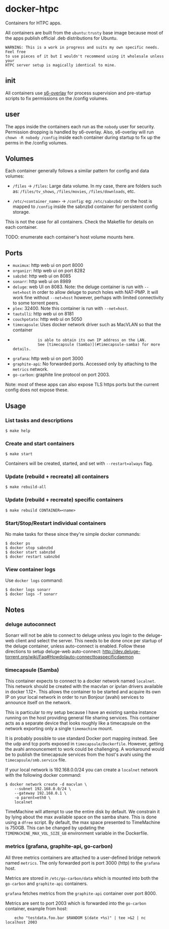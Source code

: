 docker-htpc
===========

Containers for HTPC apps.

All containers are built from the `ubuntu:trusty` base image because most of the
apps publish official .deb distributions for Ubuntu.

```
WARNING: This is a work in progress and suits my own specific needs. Feel free
to use pieces of it but I wouldn't recommend using it wholesale unless your
HTPC server setup is magically identical to mine.
```

init
----

All containers use [s6-overlay](https://github.com/just-containers/s6-overlay)
for process supervision and pre-startup scripts to fix permissions on the
/config volumes.

user
----

The apps inside the containers each run as the `nobody` user for security.
Permission dropping is handled by s6-overlay. Also, s6-overlay will run
`chown -R nobody /config` inside each container during startup to fix up the
perms in the /config volumes.

Volumes
-------

Each container generally follows a similar pattern for config and data volumes:

- `/files` -> `/files`: Large data volume. In my case, there are folders such
  as: `/files/tv_shows`, `/files/movies`, `/files/downloads`, etc.

- `/etc/<container_name>` -> `/config`: eg: `/etc/sabnzbd/` on the host is
   mapped to `/config` inside the sabnzbd
   container for persistent config storage.

This is not the case for all containers. Check the Makefile for details on
each container.

TODO: enumerate each container's host volume mounts here.

Ports
-----

- `muximux`: http web ui on port 8000
- `organizr`: http web ui on port 8282
- `sabzbd`: http web ui on 8085
- `sonarr`: http web ui on 8989
- `deluge`: web UI on 8083. Note: the deluge container is run with `--net=host`
            in order to allow deluge to punch holes with NAT-PMP. It will work
            fine without `--net=host` however, perhaps with limited
            connectivity to some torrent peers.
- `plex`: 32400. Note this container is run with `--net=host`.
- `tautulli`: http web ui on 8181
- `couchpotato`: http web ui on 5050
- `timecapsule`: Uses docker network driver such as MacVLAN so that the container
-                is able to obtain its own IP address on the LAN.
                 See [timecapsule (Samba)](#timecapsule-samba) for more details.
- `grafana`: http web ui on port 3000
- `graphite-api`: No forwarded ports. Accessed only by attaching to the `metrics`
                  network.
- `go-carbon`: graphite line protocol on port 2003.

Note: most of these apps can also expose TLS https ports but the current config
      does not expose these.

Usage
-----

### List tasks and descriptions

    $ make help

### Create and start containers

    $ make start

Containers will be created, started, and set with `--restart=always` flag.

### Update (rebuild + recreate) all containers

    $ make rebuild-all

### Update (rebuild + recreate) specific containers

    $ make rebuild CONTAINER=<name>

### Start/Stop/Restart individual containers

No make tasks for these since they're simple docker commands:

    $ docker ps
    $ docker stop sabnzbd
    $ docker start sabnzbd
    $ docker restart sabnzbd

### View container logs

Use `docker logs` command:

    $ docker logs sonarr
    $ docker logs -f sonarr

Notes
-----

### deluge autoconnect

Sonarr will not be able to connect to deluge unless you login to the deluge-web
client and select the server. This needs to be done once per startup of the
deluge container, unless auto-connect is enabled. Follow these directions
to setup deluge-web auto-connect: http://dev.deluge-torrent.org/wiki/Faq#HowdoIauto-connecttoaspecificdaemon

### timecapsule (Samba)

This container expects to connect to a docker network named `localnet`. This
network should be created with the macvlan or ipvlan drivers available in
docker 1.12+. This allows the container to be started and acquire its own
IP on your local network in order to run Bonjour (avahi) services to announce
itself on the network.

This is particular to my setup because I have an existing
samba instance running on the host providing general file sharing services. This
container acts as a separate device that looks roughly like a timecapsule on
the network exporting only a single `timemachine` mount.

It is probably possible to use standard Docker port mapping instead. See the
udp and tcp ports exposed in `timecapsule/Dockerfile`. However, getting the
avahi announcement to work could be challenging. A workaround would be to
publish the timecapsule services from the host's avahi using the
`timecapsule/smb.service` file.

If your local network is 192.168.0.0/24 you can create a `localnet` network
with the following docker command:

    $ docker network create -d macvlan \
        --subnet 192.168.0.0/24 \
        --gateway 192.168.0.1 \
        -o parent=eth0 \
        localnet

TimeMachine will attempt to use the entire disk by default. We constrain it
by lying about the max available space on the samba share. This is done using
a `dfree` script. By default, the max space presented to TimeMachine is 750GB.
This can be changed by updating the `TIMEMACHINE_MAX_VOL_SIZE_GB` environment
variable in the Dockerfile.

### metrics (grafana, graphite-api, go-carbon)

All three metrics containers are attached to a user-defined bridge network
named `metrics`. The only forwarded port is port 3000 (http) to the `grafana`
host.

Metrics are stored in `/etc/go-carbon/data` which is mounted into both the
`go-carbon` and `graphite-api` containers.

`grafana` fetches metrics from the `graphite-api` container over port 8000.

Metrics are sent to port 2003 which is forwarded into the `go-carbon` container,
example from host:

        echo "testdata.foo.bar $RANDOM $(date +%s)" | tee >&2 | nc localhost 2003

